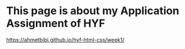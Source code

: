 # This page is about my Application Assignment of HYF
<a>https://ahmetbibi.github.io/hyf-html-css/week1/</a>
